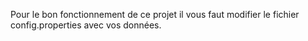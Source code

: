 Pour le bon fonctionnement de ce projet il vous faut modifier le fichier config.properties avec vos données.
